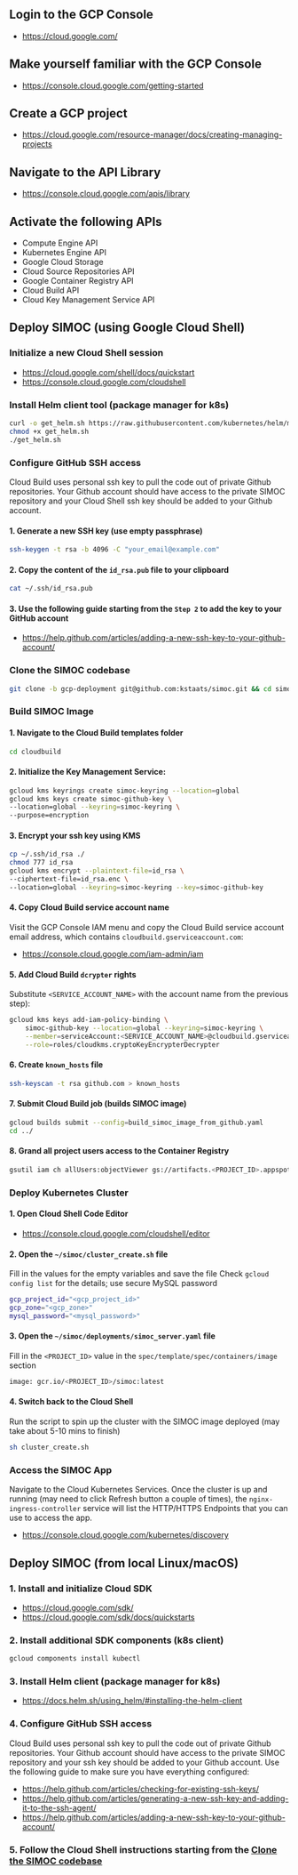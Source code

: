## Login to the GCP Console
* https://cloud.google.com/

## Make yourself familiar with the GCP Console
* https://console.cloud.google.com/getting-started

## Create a GCP project
* https://cloud.google.com/resource-manager/docs/creating-managing-projects

## Navigate to the API Library
* https://console.cloud.google.com/apis/library

## Activate the following APIs
* Compute Engine API
* Kubernetes Engine API
* Google Cloud Storage
* Cloud Source Repositories API
* Google Container Registry API
* Cloud Build API
* Cloud Key Management Service API

## Deploy SIMOC (using Google Cloud Shell)

### Initialize a new Cloud Shell session
* https://cloud.google.com/shell/docs/quickstart
* https://console.cloud.google.com/cloudshell

### Install Helm client tool (package manager for k8s)
```bash
curl -o get_helm.sh https://raw.githubusercontent.com/kubernetes/helm/master/scripts/get
chmod +x get_helm.sh
./get_helm.sh
```

### Configure GitHub SSH access
Cloud Build uses personal ssh key to pull the code out of private Github repositories. Your Github account should have access to the private SIMOC repository and your Cloud Shell ssh key should be added to your Github account.

#### 1. Generate a new SSH key (use empty passphrase)
```bash
ssh-keygen -t rsa -b 4096 -C "your_email@example.com"
```

#### 2. Copy the content of the `id_rsa.pub` file to your clipboard
```bash
cat ~/.ssh/id_rsa.pub
```

#### 3. Use the following guide starting from the `Step 2` to add the key to your GitHub account
* https://help.github.com/articles/adding-a-new-ssh-key-to-your-github-account/

### Clone the SIMOC codebase
```bash
git clone -b gcp-deployment git@github.com:kstaats/simoc.git && cd simoc
```

### Build SIMOC Image

#### 1. Navigate to the Cloud Build templates folder
```bash
cd cloudbuild
```

#### 2. Initialize the Key Management Service:
```bash
gcloud kms keyrings create simoc-keyring --location=global
gcloud kms keys create simoc-github-key \
--location=global --keyring=simoc-keyring \
--purpose=encryption
```

#### 3. Encrypt your ssh key using KMS
```bash
cp ~/.ssh/id_rsa ./
chmod 777 id_rsa
gcloud kms encrypt --plaintext-file=id_rsa \
--ciphertext-file=id_rsa.enc \
--location=global --keyring=simoc-keyring --key=simoc-github-key
```

#### 4. Copy Cloud Build service account name
Visit the GCP Console IAM menu and copy the Cloud Build service account email address, which contains `cloudbuild.gserviceaccount.com`:
* https://console.cloud.google.com/iam-admin/iam

#### 5. Add Cloud Build `dcrypter` rights
Substitute `<SERVICE_ACCOUNT_NAME>` with the account name from the previous step):
```bash
gcloud kms keys add-iam-policy-binding \
    simoc-github-key --location=global --keyring=simoc-keyring \
    --member=serviceAccount:<SERVICE_ACCOUNT_NAME>@cloudbuild.gserviceaccount.com \
    --role=roles/cloudkms.cryptoKeyEncrypterDecrypter
```

#### 6. Create `known_hosts` file
```bash
ssh-keyscan -t rsa github.com > known_hosts
```

#### 7. Submit Cloud Build job (builds SIMOC image)
```bash
gcloud builds submit --config=build_simoc_image_from_github.yaml
cd ../
```

#### 8. Grand all project users access to the Container Registry
```bash
gsutil iam ch allUsers:objectViewer gs://artifacts.<PROJECT_ID>.appspot.com
```

### Deploy Kubernetes Cluster

#### 1. Open Cloud Shell Code Editor
* https://console.cloud.google.com/cloudshell/editor

#### 2. Open the `~/simoc/cluster_create.sh` file
Fill in the values for the empty variables and save the file
Check `gcloud config list` for the details; use secure MySQL password
```bash
gcp_project_id="<gcp_project_id>"
gcp_zone="<gcp_zone>"
mysql_password="<mysql_password>"
```

#### 3. Open the `~/simoc/deployments/simoc_server.yaml` file
Fill in the `<PROJECT_ID>` value in the `spec/template/spec/containers/image` section
```bash
image: gcr.io/<PROJECT_ID>/simoc:latest
```

#### 4. Switch back to the Cloud Shell
Run the script to spin up the cluster with the SIMOC image deployed (may take about 5-10 mins to finish)
```bash
sh cluster_create.sh
```

### Access the SIMOC App
Navigate to the Cloud Kubernetes Services. Once the cluster is up and running (may need to click Refresh button a couple of times), the `nginx-ingress-controller` service will list the HTTP/HTTPS Endpoints that you can use to access the app.
* https://console.cloud.google.com/kubernetes/discovery

## Deploy SIMOC (from local Linux/macOS)

### 1. Install and initialize Cloud SDK
* https://cloud.google.com/sdk/
* https://cloud.google.com/sdk/docs/quickstarts

### 2. Install additional SDK components (k8s client)
```bash
gcloud components install kubectl
```

### 3. Install Helm client (package manager for k8s)
* https://docs.helm.sh/using_helm/#installing-the-helm-client

### 4. Configure GitHub SSH access
Cloud Build uses personal ssh key to pull the code out of private Github repositories. Your Github account should have access to the private SIMOC repository and your ssh key should be added to your Github account. Use the following guide to make sure you have everything configured:
* https://help.github.com/articles/checking-for-existing-ssh-keys/
* https://help.github.com/articles/generating-a-new-ssh-key-and-adding-it-to-the-ssh-agent/
* https://help.github.com/articles/adding-a-new-ssh-key-to-your-github-account/

### 5. Follow the Cloud Shell instructions starting from the [Clone the SIMOC codebase](#clone-the-simoc-codebase)
